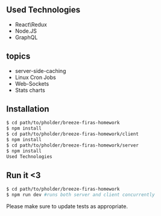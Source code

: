 ## Used Technologies
- React\Redux
- Node.JS
- GraphQL

## topics
- server-side-caching
- Linux Cron Jobs
- Web-Sockets
- Stats charts

## Installation


```bash
$ cd path/to/pholder/breeze-firas-homework
$ npm install
$ cd path/to/pholder/breeze-firas-homework/client
$ npm install
$ cd path/to/pholder/breeze-firas-homework/server
$ npm install
Used Technologies

```

## Run it <3

```bash
$ cd path/to/pholder/breeze-firas-homework
$ npm run dev #runs both server and client concurrently 
```

Please make sure to update tests as appropriate.